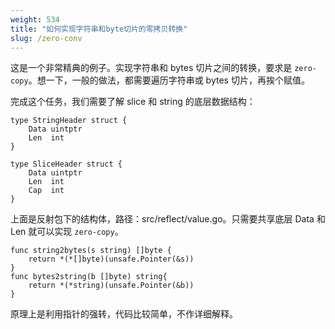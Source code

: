 ```yaml
---
weight: 534
title: "如何实现字符串和byte切片的零拷贝转换"
slug: /zero-conv
---
```


这是一个非常精典的例子。实现字符串和 bytes 切片之间的转换，要求是 `zero-copy`。想一下，一般的做法，都需要遍历字符串或 bytes 切片，再挨个赋值。

完成这个任务，我们需要了解 slice 和 string 的底层数据结构：

```golang
type StringHeader struct {
	Data uintptr
	Len  int
}

type SliceHeader struct {
	Data uintptr
	Len  int
	Cap  int
}
```

上面是反射包下的结构体，路径：src/reflect/value.go。只需要共享底层 Data 和 Len 就可以实现 `zero-copy`。

```golang
func string2bytes(s string) []byte {
	return *(*[]byte)(unsafe.Pointer(&s))
}
func bytes2string(b []byte) string{
	return *(*string)(unsafe.Pointer(&b))
}
```

原理上是利用指针的强转，代码比较简单，不作详细解释。
